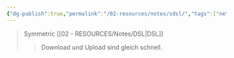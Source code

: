```yaml
---
{"dg-publish":true,"permalink":"/02-resources/notes/sdsl/","tags":["netzwerk","hardware"],"noteIcon":"","updated":"2025-08-26T16:35:07.000+02:00"}
---
```


>Symmetric [[02 - RESOURCES/Notes/DSL\|DSL]]
>>Download und Upload sind gleich schnell.